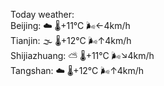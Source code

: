 Today weather:  
Beijing: ☁️   🌡️+11°C 🌬️←4km/h  
Tianjin: 🌫  🌡️+12°C 🌬️↑4km/h  
Shijiazhuang: ⛅️  🌡️+11°C 🌬️↘4km/h  
Tangshan: ☁️   🌡️+12°C 🌬️↑4km/h  
